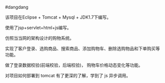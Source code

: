 #dangdang 

该项目在Eclipse + Tomcat + Mysql + JDK1.7下编写。

使用了jsp+servlet+html+js编写。 


仿照当当网的架构设计的购物系统。

实现了客户登录、选购商品、搜索商品、添加购物车、删除选购物品和下单购买等功能。 

做了登录数据校验(前端校验，后端校验)， 购物车价格动态变化等功能。 

对项目如何部署到 tomcat 有了更深的了解，学到了 js 异步调用。
